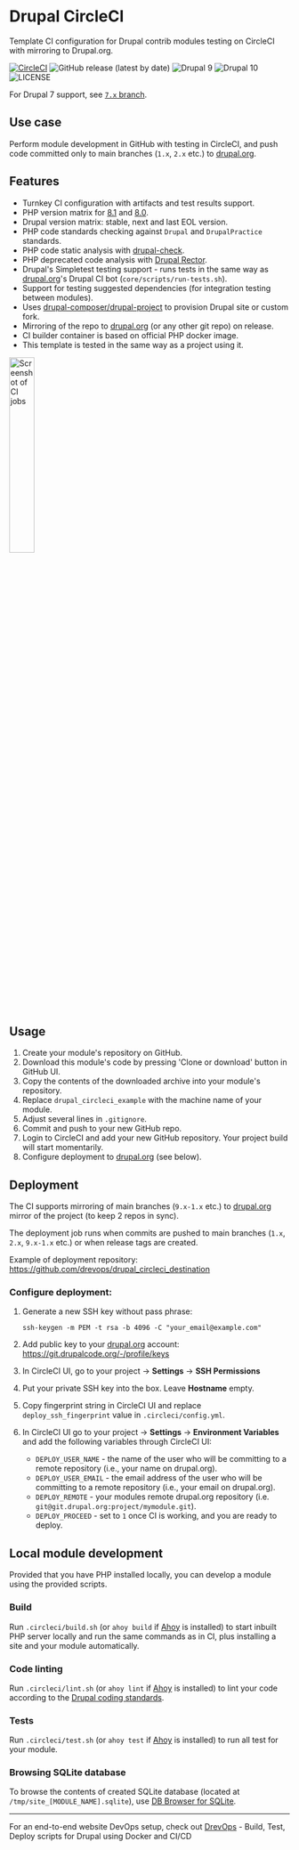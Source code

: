 # Drupal CircleCI
Template CI configuration for Drupal contrib modules testing on CircleCI
with mirroring to Drupal.org.

[![CircleCI](https://circleci.com/gh/drevops/drupal_circleci.svg?style=shield)](https://circleci.com/gh/drevops/drupal_circleci)
![GitHub release (latest by date)](https://img.shields.io/github/v/release/drevops/drupal_circleci)
![Drupal 9](https://img.shields.io/badge/Drupal-9-blue.svg) ![Drupal 10](https://img.shields.io/badge/Drupal-10-blue.svg)
![LICENSE](https://img.shields.io/github/license/drevops/drupal_circleci)

For Drupal 7 support, see [`7.x` branch](https://github.com/drevops/drupal_circleci/tree/7.x).

## Use case
Perform module development in GitHub with testing in CircleCI, and push code
committed only to main branches (`1.x`, `2.x` etc.) to [drupal.org](https://drupal.org).

## Features

- Turnkey CI configuration with artifacts and test results support.
- PHP version matrix for [8.1](https://www.php.net/supported-versions.php) and [8.0](https://www.php.net/supported-versions.php).
- Drupal version matrix: stable, next and last EOL version.
- PHP code standards checking against `Drupal` and `DrupalPractice` standards.
- PHP code static analysis with [drupal-check](https://github.com/mglaman/drupal-check).
- PHP deprecated code analysis with [Drupal Rector](https://github.com/palantirnet/drupal-rector).
- Drupal's Simpletest testing support - runs tests in the same way as
  [drupal.org](https://drupal.org)'s Drupal CI bot (`core/scripts/run-tests.sh`).
- Support for testing suggested dependencies (for integration testing between modules).
- Uses [drupal-composer/drupal-project](https://github.com/drupal-composer/drupal-project)
  to provision Drupal site or custom fork.
- Mirroring of the repo to [drupal.org](https://drupal.org) (or any other git repo) on release.
- CI builder container is based on official PHP docker image.
- This template is tested in the same way as a project using it.

<img src="https://user-images.githubusercontent.com/378794/194235441-6da4914e-3114-4f54-8b43-d3f728e6ec60.png" alt="Screenshot of CI jobs" width="30%">

## Usage

1. Create your module's repository on GitHub.
2. Download this module's code by pressing 'Clone or download' button in GitHub UI.
3. Copy the contents of the downloaded archive into your module's repository.
4. Replace `drupal_circleci_example` with the machine name of your module.
5. Adjust several lines in `.gitignore`.
6. Commit and push to your new GitHub repo.
7. Login to CircleCI and add your new GitHub repository. Your project build will
   start momentarily.
8. Configure deployment to [drupal.org](https://drupal.org) (see below).

## Deployment

The CI supports mirroring of main branches (`9.x-1.x` etc.) to
[drupal.org](https://drupal.org) mirror of the project (to keep 2 repos in
sync).

The deployment job runs when commits are pushed to main branches
(`1.x`, `2.x`, `9.x-1.x` etc.) or when release tags are created.

Example of deployment repository: https://github.com/drevops/drupal_circleci_destination

### Configure deployment:
1. Generate a new SSH key without pass phrase:

       ssh-keygen -m PEM -t rsa -b 4096 -C "your_email@example.com"

2. Add public key to your [drupal.org](https://drupal.org) account:
   https://git.drupalcode.org/-/profile/keys

3. In CircleCI UI, go to your project -> **Settings** -> **SSH Permissions**
2. Put your private SSH key into the box. Leave **Hostname** empty.
3. Copy fingerprint string in CircleCI UI and replace `deploy_ssh_fingerprint`
   value in `.circleci/config.yml`.
4. In CircleCI UI go to your project -> **Settings** -> **Environment Variables**
   and add the following variables through CircleCI UI:
   - `DEPLOY_USER_NAME` - the name of the user who will be committing to a
     remote repository (i.e., your name on drupal.org).
   - `DEPLOY_USER_EMAIL` - the email address of the user who will be committing
     to a remote repository (i.e., your email on drupal.org).
   - `DEPLOY_REMOTE` - your modules remote drupal.org repository (i.e. `git@git.drupal.org:project/mymodule.git`).
   - `DEPLOY_PROCEED` - set to `1` once CI is working, and you are ready to
     deploy.

## Local module development

Provided that you have PHP installed locally, you can develop a module using
the provided scripts.

### Build
Run `.circleci/build.sh` (or `ahoy build` if [Ahoy](https://github.com/ahoy-cli/ahoy) is installed) to start inbuilt PHP server locally and run the same
commands as in CI, plus installing a site and your module automatically.

### Code linting
Run `.circleci/lint.sh` (or `ahoy lint` if [Ahoy](https://github.com/ahoy-cli/ahoy) is installed) to lint your code according to the
[Drupal coding standards](https://www.drupal.org/docs/develop/standards).

### Tests
Run `.circleci/test.sh` (or `ahoy test` if [Ahoy](https://github.com/ahoy-cli/ahoy) is installed) to run all test for your module.

### Browsing SQLite database
To browse the contents of created SQLite database
(located at `/tmp/site_[MODULE_NAME].sqlite`), use [DB Browser for SQLite](https://sqlitebrowser.org/).

---

For an end-to-end website DevOps setup, check out [DrevOps](https://drevops.com) - Build, Test, Deploy scripts for Drupal using Docker and CI/CD
